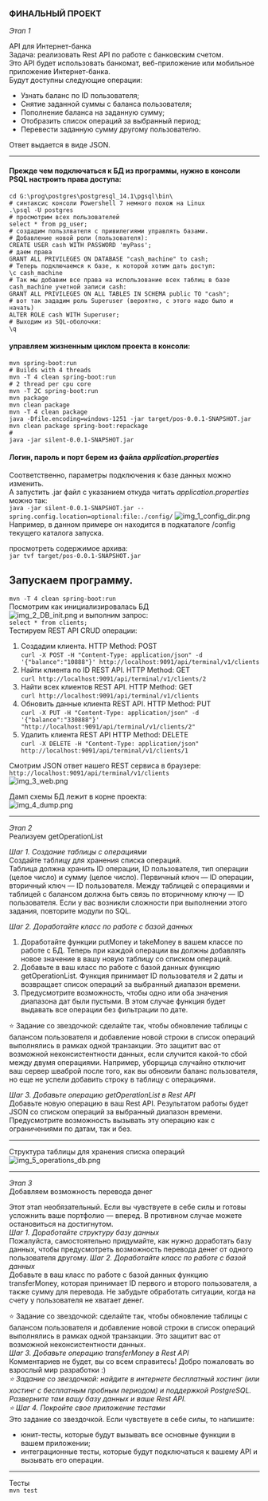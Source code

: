 ### ФИНАЛЬНЫЙ ПРОЕКТ
*Этап 1*

API для Интернет-банка  
Задача: реализовать Rest API по работе с банковским счетом.  
Это API будет использовать банкомат, веб-приложение или мобильное приложение Интернет-банка.  
Будут доступны следующие операции:
- Узнать баланс по ID пользователя;
- Снятие заданной суммы с баланса пользователя;
- Пополнение баланса на заданную сумму;
- Отобразить список операций за выбранный период;
- Перевести заданную сумму другому пользователю.

Ответ выдается в виде JSON.
___
#### Прежде чем подключаться к БД из программы, нужно в консоли PSQL настроить права доступа:
```
cd G:\prog\postgres\postgresql_14.1\pgsql\bin\
# синтаксис консоли Powershell 7 немного похож на Linux
.\psql -U postgres
# просмотрим всех пользователей
select * from pg_user;
# создадим пользлвателя с привилегиями управлять базами.
# Добавление новой роли (пользователя):
CREATE USER cash WITH PASSWORD 'myPass';
# даем права
GRANT ALL PRIVILEGES ON DATABASE "cash_machine" to cash;
# Теперь подключаемся к базе, к которой хотим дать доступ:
\c cash_machine
# Так мы добавим все права на использование всех таблиц в базе cash_machine учетной записи cash:
GRANT ALL PRIVILEGES ON ALL TABLES IN SCHEMA public TO "cash";
# вот так зададим роль Superuser (вероятно, с этого надо было и начать)
ALTER ROLE cash WITH Superuser;
# Выходим из SQL-оболочки:
\q
```
#### управляем жизненным циклом проекта в консоли:
```mvn spring-boot:run  
mvn spring-boot:run
# Builds with 4 threads
mvn -T 4 clean spring-boot:run
# 2 thread per cpu core
mvn -T 2C spring-boot:run
mvn package
mvn clean package
mvn -T 4 clean package
java -Dfile.encoding=windows-1251 -jar target/pos-0.0.1-SNAPSHOT.jar
mvn clean package spring-boot:repackage
# 
java -jar silent-0.0.1-SNAPSHOT.jar
```
#### Логин, пароль и порт берем из файла *application.properties*  
Соответственно, параметры подключения к базе данных можно изменить.  
А запустить .jar файл с указанием откуда читать *application.properties* можно так:  
```java -jar silent-0.0.1-SNAPSHOT.jar --spring.config.location=optional:file:./config/```
![img_1_config_dir.png](img_1_config_dir.png)  
Например, в данном примере он находится в подкаталоге /config текущего каталога запуска.

просмотреть содержимое архива:  
```jar tvf target/pos-0.0.1-SNAPSHOT.jar```  

Запускаем программу.
---
``` mvn -T 4 clean spring-boot:run ```  
Посмотрим как инициализировалась БД  
![img_2_DB_init.png](img_2_DB_init.png)
и выполним запрос:  
```select * from clients;```  
Тестируем REST API CRUD операции:
1. Создадим клиента. HTTP Method: POST  
```curl -X POST -H "Content-Type: application/json" -d '{"balance":"10888"}' http://localhost:9091/api/terminal/v1/clients```  
2. Найти клиента по ID REST API. HTTP Method: GET  
```curl http://localhost:9091/api/terminal/v1/clients/2```  
3. Найти всех клиентов REST API. HTTP Method: GET  
```curl http://localhost:9091/api/terminal/v1/clients```  
4. Обновить данные клиента REST API. HTTP Method: PUT  
```curl -X PUT -H "Content-Type: application/json" -d '{"balance":"330888"}' "http://localhost:9091/api/terminal/v1/clients/2"```  
5. Удалить клиента REST API HTTP Method: DELETE  
```curl -X DELETE -H "Content-Type: application/json" http://localhost:9091/api/terminal/v1/clients/1```  

Смотрим JSON ответ нашего REST сервиса в браузере:  
```http://localhost:9091/api/terminal/v1/clients```  
![img_3_web.png](img_3_web.png)

Дамп схемы БД лежит в корне проекта:  
![img_4_dump.png](img_4_dump.png)
___
*Этап 2*  
Реализуем getOperationList  

_Шаг 1. Создание таблицы с операциями_  
Создайте таблицу для хранения списка операций.  
Таблица должна хранить ID операции, ID пользователя, тип операции (целое число) и сумму (целое число).
Первичный ключ — ID операции, вторичный ключ — ID пользователя. Между таблицей с операциями и таблицей с балансом должна быть связь по вторичному ключу — ID пользователя.
Если у вас возникли сложности при выполнении этого задания, повторите модули по SQL.

_Шаг 2. Доработайте класс по работе с базой данных_  
1. Доработайте функции putMoney и takeMoney в вашем классе по работе с БД. Теперь при каждой операции вы должны добавлять новое значение в вашу новую таблицу со списком операций.
2. Добавьте в ваш класс по работе с базой данных функцию getOperationList. Функция принимает ID пользователя и 2 даты и возвращает список операций за выбранный диапазон времени.
3. Предусмотрите возможность, чтобы одно или оба значения диапазона дат были пустыми. В этом случае функция будет выдавать все операции без фильтрации по дате.

⭐ Задание со звездочкой: сделайте так, чтобы обновление таблицы с балансом пользователя и добавление новой строки в список операций выполнялись в рамках одной транзакции. Это защитит вас от возможной неконсистентности данных, если случится какой-то сбой между двумя операциями. Например, уборщица случайно отключит ваш сервер шваброй после того, как вы обновили баланс пользователя, но еще не успели добавить строку в таблицу с операциями.

_Шаг 3.  Добавьте операцию getOperationList в Rest API_  
Добавьте новую операцию в ваш Rest API. Результатом работы будет JSON со списком операций за выбранный диапазон времени. Предусмотрите возможность вызывать эту операцию как с ограничениями по датам, так и без.
___
Структура таблицы для хранения списка операций    
![img_5_operations_db.png](img_5_operations_db.png)

___
*Этап 3*  
Добавляем возможность перевода денег  

Этот этап необязательный. Если вы чувствуете в себе силы и готовы усложнить ваше портфолио — вперед.
В противном случае можете остановиться на достигнутом.  
_Шаг 1. Доработайте структуру базу данных_  
Пожалуйста, самостоятельно придумайте, как нужно доработать базу данных, чтобы предусмотреть возможность перевода денег от одного пользователя другому.
_Шаг 2. Доработайте класс по работе с базой данных_  
Добавьте в ваш класс по работе с базой данных функцию transferMoney, которая принимает ID первого и второго пользователя, а также сумму для перевода. Не забудьте обработать ситуации, когда на счету у пользователя не хватает денег.  

⭐ Задание со звездочкой: сделайте так, чтобы обновление таблицы с балансом пользователя и добавление новой строки в список операций выполнялись в рамках одной транзакции. Это защитит вас от возможной неконсистентности данных.  
_Шаг 3. Добавьте операцию transferMoney в Rest API_  
Комментариев не будет, вы со всем справитесь! Добро пожаловать во взрослый мир разработки :)  
_⭐ Задание со звездочкой: найдите в интернете бесплатный хостинг (или хостинг с бесплатным  пробным периодом) и поддержкой PostgreSQL. Разверните там вашу базу данных и ваше Rest API._  
_⭐ Шаг 4. Покройте свое приложение тестами_  
Это задание со звездочкой. Если чувствуете в себе силы, то напишите:  
- юнит-тесты, которые будут вызывать все основные функции в вашем приложении;  
- интеграционные тесты, которые будут подключаться к вашему API и вызывать его операции.  
___
Тесты  
```mvn test```
